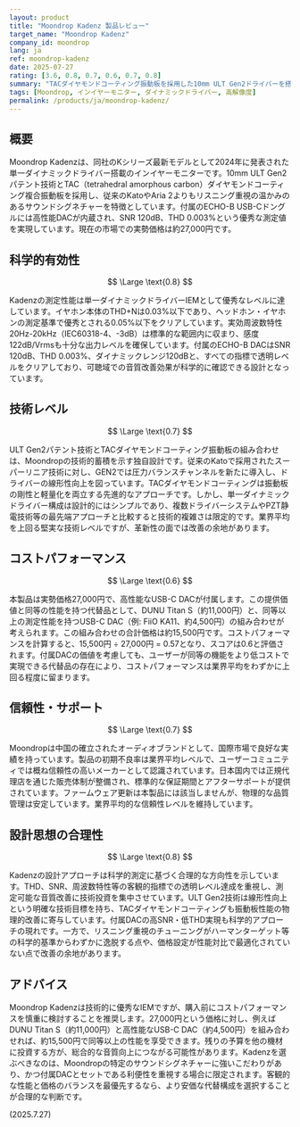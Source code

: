```yaml
---
layout: product
title: "Moondrop Kadenz 製品レビュー"
target_name: "Moondrop Kadenz"
company_id: moondrop
lang: ja
ref: moondrop-kadenz
date: 2025-07-27
rating: [3.6, 0.8, 0.7, 0.6, 0.7, 0.8]
summary: "TACダイヤモンドコーティング振動板を採用した10mm ULT Gen2ドライバーを搭載するMoondropの最新IEM。高性能DACが付属し測定性能は優秀だが、より安価な代替品とDACの組み合わせが存在し、コストパフォーマンスに課題が残る。"
tags: [Moondrop, インイヤーモニター, ダイナミックドライバー, 高解像度]
permalink: /products/ja/moondrop-kadenz/
---
```

## 概要

Moondrop Kadenzは、同社のKシリーズ最新モデルとして2024年に発表された単一ダイナミックドライバー搭載のインイヤーモニターです。10mm ULT Gen2パテント技術とTAC（tetrahedral amorphous carbon）ダイヤモンドコーティング複合振動板を採用し、従来のKatoやAria 2よりもリスニング重視の温かみのあるサウンドシグネチャーを特徴としています。付属のECHO-B USB-Cドングルには高性能DACが内蔵され、SNR 120dB、THD 0.003%という優秀な測定値を実現しています。現在の市場での実勢価格は約27,000円です。

## 科学的有効性

$$ \Large \text{0.8} $$

Kadenzの測定性能は単一ダイナミックドライバーIEMとして優秀なレベルに達しています。イヤホン本体のTHD+Nは0.03%以下であり、ヘッドホン・イヤホンの測定基準で優秀とされる0.05%以下をクリアしています。実効周波数特性20Hz-20kHz（IEC60318-4、-3dB）は標準的な範囲内に収まり、感度122dB/Vrmsも十分な出力レベルを確保しています。付属のECHO-B DACはSNR 120dB、THD 0.003%、ダイナミックレンジ120dBと、すべての指標で透明レベルをクリアしており、可聴域での音質改善効果が科学的に確認できる設計となっています。

## 技術レベル

$$ \Large \text{0.7} $$

ULT Gen2パテント技術とTACダイヤモンドコーティング振動板の組み合わせは、Moondropの技術的蓄積を示す独自設計です。従来のKatoで採用されたスーパーリニア技術に対し、GEN2では圧力バランスチャンネルを新たに導入し、ドライバーの線形性向上を図っています。TACダイヤモンドコーティングは振動板の剛性と軽量化を両立する先進的なアプローチです。しかし、単一ダイナミックドライバー構成は設計的にはシンプルであり、複数ドライバーシステムやPZT静電技術等の最先端アプローチと比較すると技術的複雑さは限定的です。業界平均を上回る堅実な技術レベルですが、革新性の面では改善の余地があります。

## コストパフォーマンス

$$ \Large \text{0.6} $$

本製品は実勢価格27,000円で、高性能なUSB-C DACが付属します。この提供価値と同等の性能を持つ代替品として、DUNU Titan S（約11,000円）と、同等以上の測定性能を持つUSB-C DAC（例: FiiO KA11、約4,500円）の組み合わせが考えられます。この組み合わせの合計価格は約15,500円です。コストパフォーマンスを計算すると、15,500円 ÷ 27,000円 = 0.57となり、スコアは0.6と評価されます。付属DACの価値を考慮しても、ユーザーが同等の機能をより低コストで実現できる代替品の存在により、コストパフォーマンスは業界平均をわずかに上回る程度に留まります。

## 信頼性・サポート

$$ \Large \text{0.7} $$

Moondropは中国の確立されたオーディオブランドとして、国際市場で良好な実績を持っています。製品の初期不良率は業界平均レベルで、ユーザーコミュニティでは概ね信頼性の高いメーカーとして認識されています。日本国内では正規代理店を通じた販売体制が整備され、標準的な保証期間とアフターサポートが提供されています。ファームウェア更新は本製品には該当しませんが、物理的な品質管理は安定しています。業界平均的な信頼性レベルを維持しています。

## 設計思想の合理性

$$ \Large \text{0.8} $$

Kadenzの設計アプローチは科学的測定に基づく合理的な方向性を示しています。THD、SNR、周波数特性等の客観的指標での透明レベル達成を重視し、測定可能な音質改善に技術投資を集中させています。ULT Gen2技術は線形性向上という明確な技術目標を持ち、TACダイヤモンドコーティングも振動板性能の物理的改善に寄与しています。付属DACの高SNR・低THD実現も科学的アプローチの現れです。一方で、リスニング重視のチューニングがハーマンターゲット等の科学的基準からわずかに逸脱する点や、価格設定が性能対比で最適化されていない点で改善の余地があります。

## アドバイス

Moondrop Kadenzは技術的に優秀なIEMですが、購入前にコストパフォーマンスを慎重に検討することを推奨します。27,000円という価格に対し、例えばDUNU Titan S（約11,000円）と高性能なUSB-C DAC（約4,500円）を組み合わせれば、約15,500円で同等以上の性能を享受できます。残りの予算を他の機材に投資する方が、総合的な音質向上につながる可能性があります。Kadenzを選ぶべきなのは、Moondropの特定のサウンドシグネチャーに強いこだわりがあり、かつ付属DACとセットである利便性を重視する場合に限定されます。客観的な性能と価格のバランスを最優先するなら、より安価な代替構成を選択することが合理的な判断です。

(2025.7.27)
